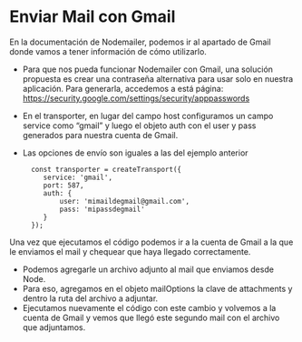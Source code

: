 # Enviar Mail con Gmail

En la documentación de Nodemailer, podemos ir al apartado de Gmail donde vamos a tener información de cómo utilizarlo.

- Para que nos pueda funcionar Nodemailer con Gmail, una solución propuesta es crear una contraseña alternativa para usar solo en nuestra aplicación. Para generarla, accedemos a está página: https://security.google.com/settings/security/apppasswords
- En el transporter, en lugar del campo host configuramos un campo service como “gmail” y luego el objeto auth con el user y pass generados para nuestra cuenta de Gmail.
- Las opciones de envío son iguales a las del ejemplo anterior

		const transporter = createTransport({
		   service: 'gmail',
		   port: 587,
		   auth: {
		       user: 'mimaildegmail@gmail.com',
		       pass: 'mipassdegmail'
		   }
		});

Una vez que ejecutamos el código podemos ir a la cuenta de Gmail a la que le enviamos el mail y chequear que haya llegado correctamente.

- Podemos agregarle un archivo adjunto al mail que enviamos desde Node.
- Para eso, agregamos en el objeto mailOptions la clave de attachments y dentro la ruta del archivo a adjuntar. 
- Ejecutamos nuevamente el código con este cambio y volvemos a la cuenta de Gmail y vemos que llegó este segundo mail con el archivo que adjuntamos.


